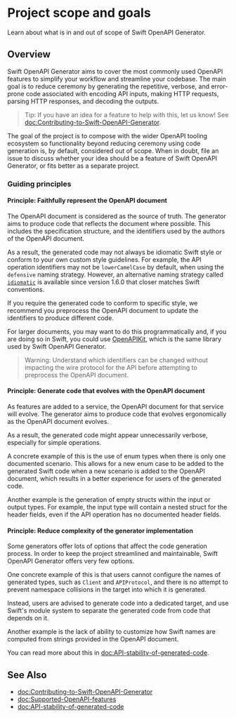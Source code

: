# Project scope and goals

Learn about what is in and out of scope of Swift OpenAPI Generator.

## Overview

Swift OpenAPI Generator aims to cover the most commonly used OpenAPI features to simplify your workflow and streamline your codebase. The main goal is to reduce ceremony by generating the repetitive, verbose, and error-prone code associated with encoding API inputs, making HTTP requests, parsing HTTP responses, and decoding the outputs.

> Tip: If you have an idea for a feature to help with this, let us know! See <doc:Contributing-to-Swift-OpenAPI-Generator>.

The goal of the project is to compose with the wider OpenAPI tooling ecosystem so functionality beyond reducing ceremony using code generation is, by default, considered out of scope. When in doubt, file an issue to discuss whether your idea should be a feature of Swift OpenAPI Generator, or fits better as a separate project.

### Guiding principles

#### Principle: Faithfully represent the OpenAPI document

The OpenAPI document is considered as the source of truth. The generator aims to produce code that reflects the document where possible. This includes the specification structure, and the identifiers used by the authors of the OpenAPI document.

As a result, the generated code may not always be idiomatic Swift style or conform to your own custom style guidelines. For example, the API operation identifiers may not be `lowerCamelCase` by default, when using the `defensive` naming strategy. However, an alternative naming strategy called [`idiomatic`](https://swiftpackageindex.com/apple/swift-openapi-generator/documentation/swift-openapi-generator/soar-0013) is available since version 1.6.0 that closer matches Swift conventions.

If you require the generated code to conform to specific style, we recommend you preprocess the OpenAPI document to update the identifiers to produce different code.

For larger documents, you may want to do this programmatically and, if you are doing so in Swift, you could use [OpenAPIKit][0], which is the same library used by Swift OpenAPI Generator.

> Warning: Understand which identifiers can be changed without impacting the wire protocol for the API before attempting to preprocess the OpenAPI document.

#### Principle: Generate code that evolves with the OpenAPI document

As features are added to a service, the OpenAPI document for that service will evolve. The generator aims to produce code that evolves ergonomically as the OpenAPI document evolves.

As a result, the generated code might appear unnecessarily verbose, especially for simple operations.

A concrete example of this is the use of enum types when there is only one documented scenario. This allows for a new enum case to be added to the generated Swift code when a new scenario is added to the OpenAPI document, which results in a better experience for users of the generated code.

Another example is the generation of empty structs within the input or output types. For example, the input type will contain a nested struct for the header fields, even if the API operation has no documented header fields.

#### Principle: Reduce complexity of the generator implementation

Some generators offer lots of options that affect the code generation process. In order to keep the project streamlined and maintainable, Swift OpenAPI Generator offers very few options.

One concrete example of this is that users cannot configure the names of generated types, such as `Client` and `APIProtocol`, and there is no attempt to prevent namespace collisions in the target into which it is generated.

Instead, users are advised to generate code into a dedicated target, and use Swift's module system to separate the generated code from code that depends on it.

Another example is the lack of ability to customize how Swift names are computed from strings provided in the OpenAPI document.

You can read more about this in <doc:API-stability-of-generated-code>.

## See Also

- <doc:Contributing-to-Swift-OpenAPI-Generator>
- <doc:Supported-OpenAPI-features>
- <doc:API-stability-of-generated-code>

[0]: https://github.com/mattpolzin/OpenAPIKit
